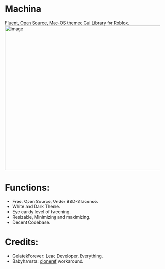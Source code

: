 # Machina
Fluent, Open Source, Mac-OS themed Gui Library for Roblox.
<img width="1146" height="471" alt="image" src="https://github.com/user-attachments/assets/9ea0061d-d540-4f56-9e0a-1a2b55dba008" />

# Functions:
- Free, Open Source, Under BSD-3 License.
- White and Dark Theme.
- Eye candy level of tweening.
- Resizable, Minimizing and maximizing.
- Decent Codebase.

# Credits:
- GelatekForever: Lead Developer, Everything.
- Babyhamsta: [cloneref](https://docs.sunc.su/Instances/cloneref/) workaround.

